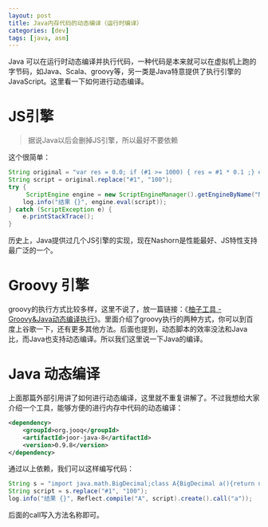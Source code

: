 ```yaml
---
layout: post
title: Java内存代码的动态编译（运行时编译）
categories: [dev]
tags: [java, asm]
---
```


Java 可以在运行时动态编译并执行代码，一种代码是本来就可以在虚拟机上跑的字节码，如Java、Scala、groovy等，另一类是Java特意提供了执行引擎的JavaScript。这里看一下如何进行动态编译。

# JS引擎

> 据说Java以后会删掉JS引擎，所以最好不要依赖

这个很简单：
```java
String original = "var res = 0.0; if (#1 >= 1000) { res = #1 * 0.1 ;} else if (#1 >= 100) {res = #1 * 0.01} ; res ;";
String script = original.replace("#1", "100");
try {
     ScriptEngine engine = new ScriptEngineManager().getEngineByName("Nashorn");
    log.info("结果 {}", engine.eval(script));
} catch (ScriptException e) {
    e.printStackTrace();
}
```
历史上，Java提供过几个JS引擎的实现，现在Nashorn是性能最好、JS特性支持最广泛的一个。

# Groovy 引擎
groovy的执行方式比较多样，这里不说了，放一篇链接：《[柚子工具 - Groovy&Java动态编译执行](http://www.youzitool.com/blog/15.html)》。里面介绍了groovy执行的两种方式，你可以到百度上谷歌一下，还有更多其他方法。后面也提到，动态脚本的效率没法和Java比，而Java也支持动态编译。所以我们这里说一下Java的编译。

# Java 动态编译

上面那篇外部引用讲了如何进行动态编译，这里就不重复讲解了。不过我想给大家介绍一个工具，能够方便的进行内存中代码的动态编译：
```xml
<dependency>
    <groupId>org.jooq</groupId>
    <artifactId>joor-java-8</artifactId>
    <version>0.9.8</version>
</dependency>
```
通过以上依赖，我们可以这样编写代码：
```java
String s = "import java.math.BigDecimal;class A{BigDecimal a(){return new BigDecimal(\"#1\").multiply(new BigDecimal(\"0.12\"));}}";
String script = s.replace("#1", "100");
log.info("结果 {}", Reflect.compile("A", script).create().call("a"));
```
后面的call写入方法名称即可。